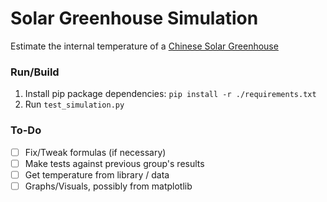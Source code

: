 # Solar Greenhouse Simulation
Estimate the internal temperature of a [Chinese Solar Greenhouse](https://www.appropedia.org/Chinese_Solar_Greenhouse)

### Run/Build
1. Install pip package dependencies: `pip install -r ./requirements.txt`
2. Run `test_simulation.py`

### To-Do
- [ ] Fix/Tweak formulas (if necessary)
- [ ] Make tests against previous group's results
- [ ] Get temperature from library / data
- [ ] Graphs/Visuals, possibly from matplotlib